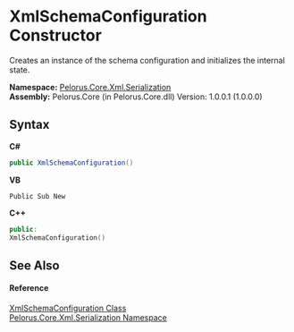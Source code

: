 # XmlSchemaConfiguration Constructor 
 

Creates an instance of the schema configuration and initializes the internal state.

**Namespace:**&nbsp;<a href="9052B9D6">Pelorus.Core.Xml.Serialization</a><br />**Assembly:**&nbsp;Pelorus.Core (in Pelorus.Core.dll) Version: 1.0.0.1 (1.0.0.0)

## Syntax

**C#**<br />
``` C#
public XmlSchemaConfiguration()
```

**VB**<br />
``` VB
Public Sub New
```

**C++**<br />
``` C++
public:
XmlSchemaConfiguration()
```


## See Also


#### Reference
<a href="4EE6CF69">XmlSchemaConfiguration Class</a><br /><a href="9052B9D6">Pelorus.Core.Xml.Serialization Namespace</a><br />